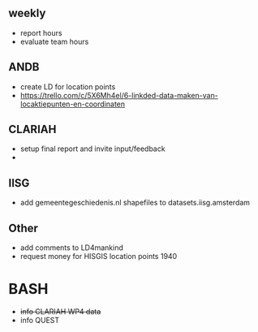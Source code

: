 ## weekly
- report hours
- evaluate team hours

## ANDB
- create LD for location points
- https://trello.com/c/5X6Mh4el/6-linkded-data-maken-van-locaktiepunten-en-coordinaten


## CLARIAH
- setup final report and invite input/feedback
- 

## IISG
- add gemeentegeschiedenis.nl shapefiles to datasets.iisg.amsterdam

## Other
- add comments to LD4mankind
- request money for HISGIS location points 1940

# BASH
- ~~info CLARIAH WP4 data~~
- info QUEST
